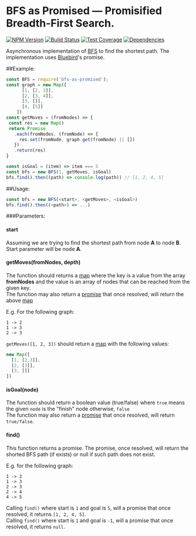# BFS as Promised — Promisified Breadth-First Search.

[![NPM Version][npm-image]][npm-url]
[![Build Status][travis-image]][travis-url]
[![Test Coverage][coveralls-image]][coveralls-url]
[![Dependencies][dependencies-image]][dependencies-url]

Asynchronous implementation of [BFS][bfs] to find the shortest path.  The implementation uses [Bluebird][bluebird]'s promise.  

##Example:
```javascript
const BFS = require('bfs-as-promised');
const graph = new Map([
      [1, [2, 3]],
      [2, [3, 4]],
      [3, []],
      [4, [5]]
    ])
const getMoves = (fromNodes) => {
 const res = new Map()
 return Promise
   .each(fromNodes, (fromNode) => {
     res.set(fromNode, graph.get(fromNode) || [])
   })
   .return(res)
}

const isGoal = (item) => item === 5
const bfs = new BFS(1, getMoves, isGoal)
bfs.find().then((path) => console.log(path)) // [1, 2, 4, 5]
```

##Usage:
```javascript
const bfs = new BFS(<start>, <getMoves>, <isGoal>)
bfs.find().then((<path>) => ...)
```
###Parameters:
#### start
Assuming we are trying to find the shortest path from node __A__ to node __B__.  Start parameter will be node __A__.

#### getMoves(fromNodes, depth)
The function should returns a [map][map] where the key is a value from the array __fromNodes__ and the value is an array of nodes that can be reached from the given key.
<br/>The function may also return a [promise][bluebird] that once resolved, will return the above [map][map]

E.g. For the following graph:
```
1 -> 2
1 -> 3
2 -> 3
```
`getMoves([1, 2, 3])` should return a [map][map] with the following values:
```javascript
new Map([
  [1, [2,3]],
  [2, [3]],
  [3, []]
])
```

#### isGoal(node)
The function should return a boolean value (true/false) where `true` means the given `node` is the "finish" node otherwise, `false`
<br/>The function may also return a [promise][bluebird] that once resolved, will return `true/false`.

#### find()
This function returns a promise.  The promise, once resolved, will return the shorted BFS path (if exists) or null if such path does not exist.

E.g. for the following graph:
```
1 -> 2
1 -> 3
2 -> 3
2 -> 4
4 -> 5
```
Calling `find()` where start is `1` and goal is `5`, will a promise that once resolved, it returns `[1, 2, 4, 5]`.
<br/>Calling `find()` where start is `1` and goal is `-1`, will a promise that once resolved, it returns `null`.

[npm-image]: https://img.shields.io/npm/v/bfs-as-promised.svg?style=flat-square
[npm-url]: https://npmjs.org/package/bfs-as-promised
[travis-image]: http://img.shields.io/travis/OronNadiv/bfs-as-promised.svg?style=flat-square
[travis-url]: https://travis-ci.org/OronNadiv/bfs-as-promised
[coveralls-image]: http://img.shields.io/coveralls/OronNadiv/bfs-as-promised.svg?style=flat-square
[coveralls-url]: https://coveralls.io/r/OronNadiv/bfs-as-promised?branch=master
[dependencies-image]: https://img.shields.io/david/OronNadiv/bfs-as-promised.svg?style=flat-square
[dependencies-url]: https://david-dm.org/OronNadiv/bfs-as-promised

[bluebird]: https://www.npmjs.org/package/bluebird
[bfs]: https://en.wikipedia.org/wiki/Breadth-first_search
[map]: https://developer.mozilla.org/en-US/docs/Web/JavaScript/Reference/Global_Objects/Map
